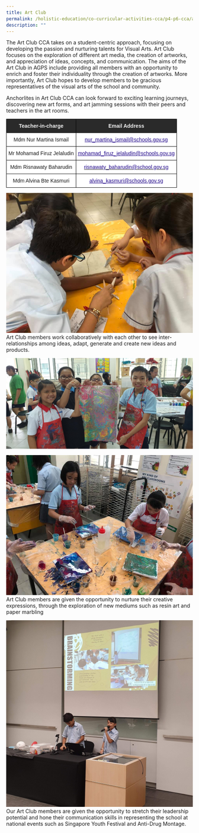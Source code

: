 ```yaml
---
title: Art Club
permalink: /holistic-education/co-curricular-activities-cca/p4-p6-cca/aesthetics/art-club
description: ""
---
```

The Art Club CCA takes on a student-centric approach, focusing on developing the passion and nurturing talents for Visual Arts. Art Club focuses on the exploration of different art media, the creation of artworks, and appreciation of ideas, concepts, and communication. The aims of the Art Club in AGPS include providing all members with an opportunity to enrich and foster their individuality through the creation of artworks. More importantly, Art Club hopes to develop members to be gracious representatives of the visual arts of the school and community.

  

Anchorlites in Art Club CCA can look forward to exciting learning journeys, discovering new art forms, and art jamming sessions with their peers and teachers in the art rooms.

<style type="text/css">
.tg  {border-collapse:collapse;border-spacing:0;}
.tg td{border-color:black;border-style:solid;border-width:1px;font-family:Arial, sans-serif;font-size:14px;
  overflow:hidden;padding:10px 5px;word-break:normal;}
.tg th{border-color:black;border-style:solid;border-width:1px;font-family:Arial, sans-serif;font-size:14px;
  font-weight:normal;overflow:hidden;padding:10px 5px;word-break:normal;}
.tg .tg-2705{background-color:#2A2A2A;color:#EEE;font-weight:bold;text-align:center;vertical-align:middle}
.tg .tg-f4yw{background-color:#FFF;text-align:center;vertical-align:middle}
.tg .tg-0pyt{background-color:#FFF;color:#21088A;font-weight:bold;text-align:center;text-decoration:underline;vertical-align:top}
.tg .tg-vtmj{background-color:#FFF;color:#21088A;font-weight:bold;text-align:center;vertical-align:top}
</style>
<table class="tg">
<thead>
  <tr>
    <th class="tg-2705"><span style="color:#EEE;background-color:#2A2A2A">Teacher-in-charge</span></th>
    <th class="tg-2705"><span style="color:#EEE;background-color:#2A2A2A">Email Address</span></th>
  </tr>
</thead>
<tbody>
  <tr>
    <td class="tg-f4yw">Mdm Nur Martina Ismail</td>
    <td class="tg-0pyt"><a href="mailto:nur_martina_ismail@schools.gov.sg"><span style="font-weight:500;text-decoration:underline;color:#21088A">nur_martina_ismail@schools.gov.sg</span></a></td>
  </tr>
  <tr>
    <td class="tg-f4yw">Mr Mohamad Firuz Jelaludin</td>
    <td class="tg-0pyt"><a href="mailto:mohamad_firuz_jelaludin@schools.gov.sg"><span style="font-weight:500;text-decoration:underline;color:#21088A">mohamad_firuz_jelaludin@schools.gov.sg</span></a></td>
  </tr>
  <tr>
    <td class="tg-f4yw">Mdm Risnawaty Baharudin<br></td>
    <td class="tg-vtmj"><a href="mailto:risnawaty_baharudin@school.gov.sg"><span style="font-weight:500;text-decoration:none;color:#21088A">risnawaty_baharudin@school.gov.sg</span></a><br></td>
  </tr>
  <tr>
    <td class="tg-f4yw">Mdm Alvina Bte Kasmuri<br></td>
    <td class="tg-0pyt"><a href="mailto:alvina_kasmuri@schools.gov.sg"><span style="font-weight:500;text-decoration:underline;color:#21088A">alvina_kasmuri@schools.gov.sg</span></a></td>
  </tr>
</tbody>
</table>

![Experimenting new materials](/images/Experimenting%20new%20materials.jpg)
Art Club members work collaboratively with each other to see inter-relationships among ideas, adapt, generate and create new ideas and products.

![Paper Marbling](/images/Paper%20Marbling.jpg)

![Resin Workshop](/images/Resin%20Workshop.jpg)
Art Club members are given the opportunity to nurture their creative expressions, through the exploration of new mediums such as resin art and paper marbling

![Representing Anchor Green](/images/Representing%20Anchor%20Green.jpg)
Our Art Club members are given the opportunity to stretch their leadership potential and hone their communication skills in representing the school at national events such as Singapore Youth Festival and Anti-Drug Montage.